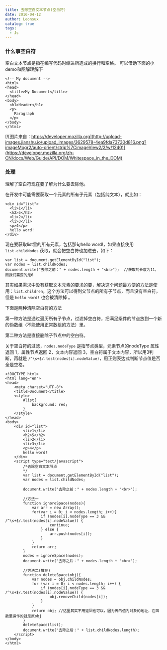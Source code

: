 ```yaml
---
title: 去除空白文本节点(空白符)
date: 2016-04-12
author: Leonsux
catalog: true
tags: 
  - Js
---
```


### 什么事空白符

空白文本节点是指在编写代码时缩进所造成的换行和空格。
可以借助下面的小demo和图解理解下

```
<!-- My document -->
<html>
<head>
  <title>My Document</title>
</head>
<body>
  <h1>Header</h1>
  <p>
    Paragraph
  </p>
</body>
</html>
```

[![图片来自：https://developer.mozilla.org](http://upload-images.jianshu.io/upload_images/3629578-4ea9fda73730d816.png?imageMogr2/auto-orient/strip%7CimageView2/2/w/1240)](https://developer.mozilla.org/zh-CN/docs/Web/Guide/API/DOM/Whitespace_in_the_DOM)

### 处理

理解了空白符现在要了解为什么要去除他。

在开发中可能需要获取一个元素的所有子元素（包括纯文本），就比如：

```
<div id="list">
  <li>1</li>
  <h2>5</h2>
  <li>2</li>
  <li>3</li>
  <p>4</p>
  hello word!
</div>
```

现在要获取list里的所有元素，包括那句hello word!，如果直接使用 `list.childNodes` 获取，就会把空白符也加进去，如下：

```
var list = document.getElementById("list");
var nodes = list.childNodes;
document.write("去除之前：" + nodes.length + "<br>");  //获取的长度为11，而我们需要的是6
```

其实如果需求中没有获取文本元素的要求的要，解决这个问题最方便的方法是使用：`list.children`，这个方法可以得到父节点的所有子节点，而且没有空白符，但是 `hello word!` 也会被清除掉 。

下面是两种清除空白符的方法

第一种方法是通过遍历所有子节点，过滤掉空白符，把满足条件的节点放到一个新的伪数组（不能使用正常数组的方法）里。

第二种方法是直接删除子节点中的空白符。

关于空白符的过滤，`nodes.nodeType` 是指节点类型，元素节点的nodeType 属性返回 1，属性节点返回 2，文本内容返回 3，空白符属于文本内容，所以用3判断，再就是 `/^\s+$/.test(nodes[i].nodeValue)`，用正则表达式判断节点值是否全是空格。

```
<!DOCTYPE html>
<html lang="en">
<head>
    <meta charset="UTF-8">
    <title>Document</title>
    <style>
        #list{
            background: red;
        }
    </style>
</head>
<body>
    <div id="list">
        <li>1</li>
        <h2>5</h2>
        <li>2</li>
        <li>3</li>
        <p>4</p>
        hello word!
    </div>
    <script type="text/javascript">
        /*去除空白文本节点
        */
        var list = document.getElementById("list");
        var nodes = list.childNodes;

        document.write("去除之前：" + nodes.length + "<br>");
        
        //方法一
        function ignoreSpace(nodes){
            var arr = new Array();
            for(var i = 0; i < nodes.length; i++){
                if (nodes[i].nodeType == 3 && /^\s+$/.test(nodes[i].nodeValue)) {
                    continue;
                } else {
                    arr.push(nodes[i]);
                }
            }
            return arr;
        }
        nodes = ignoreSpace(nodes);
        document.write("去除之后：" + nodes.length + "<br>");
        
        //方法二(推荐)
        function deleteSpace(obj){
            var nodes = obj.childNodes;
            for (var i = 0; i < nodes.length; i++) {
                if (nodes[i].nodeType == 3 && /^\s+$/.test(nodes[i].nodeValue)) {
                    obj.removeChild(nodes[i]);
                }
            }
            return obj; //这里其实不用返回也可以，因为传的值为对象的地址，在函数里操作的就是原obj
        }
        deleteSpace(list);
        document.write("去除之后：" + list.childNodes.length);
    </script>
</body>
</html>
```